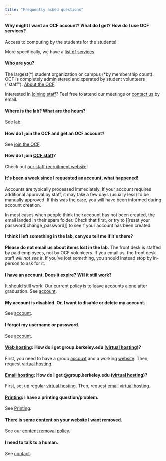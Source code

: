 ```yaml
---
title: "Frequently asked questions"
---
```


#### Why might I want an OCF account? What do I get? How do I use OCF services?

Access to computing by the students for the students!

More specifically, we have a [list of services](/services).

#### Who are you?

The largest(\*) student organization on campus (\*by membership count). OCF is
completely administered and operated by student volunteers ("staff"). [About the OCF](/about).

Interested in [joining staff](/docs/staff/getinvolved/)? Feel free to attend our meetings
or [contact us](/docs/internal/contact) by email.

#### Where is the lab? What are the hours?

See [lab](/docs/services/lab).

#### How do I join the OCF and get an OCF account?

See [join the OCF](/docs/internal/membership).

#### How do I join [OCF staff](/docs/staff)?

Check out [our staff recruitment website](/docs/staff/getinvolved/)!

#### It's been a week since I requested an account, what happened!

Accounts are typically processed immediately. If your account requires
additional approval by staff, it may take a few days (usually less) to be
manually approved. If this was the case, you will have been informed during
account creation.

In most cases when people think their account has not been created, the email
landed in their spam folder. Check that first, or try to [[reset your password|change_password]] to see if your account has been created.

#### I think I left something in the lab, can you tell me if it's there?

**Please do not email us about items lost in the lab.** The front desk is
staffed by paid employees, not by OCF volunteers. If you email us, the front
desk staff _will not see it_. If you've lost something, you should instead stop
by in-person to ask for it.

#### I have an account. Does it expire? Will it still work?

It should still work. Our current policy is to leave accounts alone after
graduation. See [account](/docs/services/account).

#### My account is disabled. Or, I want to disable or delete my account.

See [account](/docs/services/account).

#### I forgot my username or password.

See [account](/docs/services/account).

#### [Web hosting](/docs/services/web): How do I get group.berkeley.edu ([virtual hosting](/docs/services/vhost))?

First, you need to have a group [account](/docs/internal/membership) and a working
[website](/docs/services/web). Then, request [virtual hosting](/docs/services/vhost).

#### [Email hosting](/docs/services/mail): How do I get @group.berkeley.edu ([virtual hosting](/docs/services/vhost))?

First, set up regular [virtual hosting](/docs/services/vhost).
Then, request [email virtual hosting](/docs/services/vhost/mail).

#### [Printing](/docs/services/lab/printing): I have a printing question/problem.

See [Printing](/docs/services/lab/printing).

#### There is some content on your website I want removed.

See our [content removal policy](/docs/services/account/content-removal).

#### I need to talk to a human.

See [contact](/docs/internal/contact).
